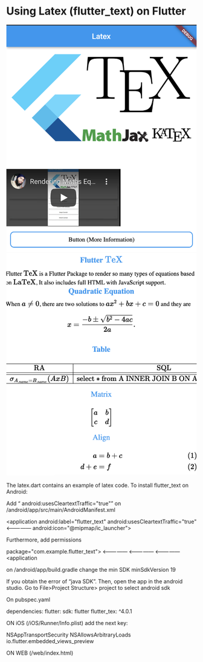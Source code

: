 # Using Latex (flutter_text) on Flutter

![Image1 of App](example1.png)
![Image1 of App](example2.png)

The latex.dart contains an example of latex code. To install flutter_text on Android:

Add “ android:usesCleartextTraffic="true"” on /android/app/src/main/AndroidManifest.xml

<application
        android:label="flutter_text"
        android:usesCleartextTraffic="true"				<—————
        android:icon="@mipmap/ic_launcher">

Furthermore, add permissions

package="com.example.flutter_text">
    <uses-permission android:name="android.permission.INTERNET" />							<—————
    <uses-permission android:name="android.permission.ACCESS_NETWORK_STATE" />			    <—————
    <uses-permission android:name="android.permission.WAKE_LOCK" />							<—————
   <application

on /android/app/build.gradle change the min SDK
   minSdkVersion 19

If you obtain the error of “java SDK”. Then, open the app in the android studio. Go to File>Project Structure> project to select android sdk 

On pubspec.yaml

dependencies:
  flutter:
    sdk: flutter
  flutter_tex: ^4.0.1

ON iOS (/iOS/Runner/Info.plist) add the next key:

<!DOCTYPE plist PUBLIC "-//Apple//DTD PLIST 1.0//EN" "http://www.apple.com/DTDs/PropertyList-1.0.dtd">
<plist version="1.0">
<dict>
    <key>NSAppTransportSecurity</key>
    <dict>
        <key>NSAllowsArbitraryLoads</key> <true/>
    </dict>
    <key>io.flutter.embedded_views_preview</key> <true/> 

ON WEB (/web/index.html)

<meta charset="UTF-8">
<title>Flutter TeX</title>
<script src="assets/packages/flutter_tex/js/flutter_tex.js"></script>
<script type="text/javascript">window.flutterWebRenderer = "html";</script>


